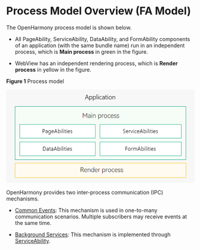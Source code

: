 # Process Model Overview (FA Model)


The OpenHarmony process model is shown below.


- All PageAbility, ServiceAbility, DataAbility, and FormAbility components of an application (with the same bundle name) run in an independent process, which is **Main process** in green in the figure.

- WebView has an independent rendering process, which is **Render process** in yellow in the figure.

**Figure 1** Process model

![process-model-fa](figures/process-model-fa.png)


OpenHarmony provides two inter-process communication (IPC) mechanisms.


- [Common Events](common-event-fa.md): This mechanism is used in one-to-many communication scenarios. Multiple subscribers may receive events at the same time.

- [Background Services](rpc.md): This mechanism is implemented through [ServiceAbility](serviceability-overview.md).
